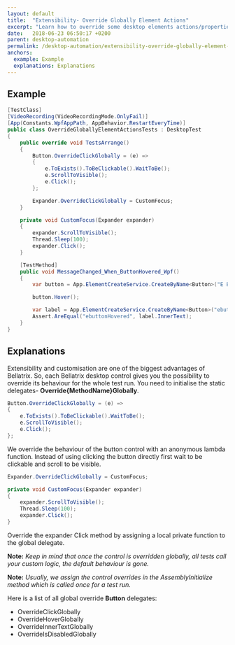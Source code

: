```yaml
---
layout: default
title:  "Extensibility- Override Globally Element Actions"
excerpt: "Learn how to override some desktop elements actions/properties for the whole tests execution."
date:   2018-06-23 06:50:17 +0200
parent: desktop-automation
permalink: /desktop-automation/extensibility-override-globally-element-actions/
anchors:
  example: Example
  explanations: Explanations
---
```

Example
-------
```csharp
[TestClass]
[VideoRecording(VideoRecordingMode.OnlyFail)]
[App(Constants.WpfAppPath, AppBehavior.RestartEveryTime)]
public class OverrideGloballyElementActionsTests : DesktopTest
{
    public override void TestsArrange()
    {
        Button.OverrideClickGlobally = (e) =>
        {
            e.ToExists().ToBeClickable().WaitToBe();
            e.ScrollToVisible();
            e.Click();
        };

        Expander.OverrideClickGlobally = CustomFocus;
    }

    private void CustomFocus(Expander expander)
    {
        expander.ScrollToVisible();
        Thread.Sleep(100);
        expander.Click();
    }

    [TestMethod]
    public void MessageChanged_When_ButtonHovered_Wpf()
    {
        var button = App.ElementCreateService.CreateByName<Button>("E Button");

        button.Hover();

        var label = App.ElementCreateService.CreateByName<Button>("ebuttonHovered");
        Assert.AreEqual("ebuttonHovered", label.InnerText);
    }
}
```

Explanations
------------
Extensibility and customisation are one of the biggest advantages of Bellatrix. So, each Bellatrix desktop control gives you the possibility to override its behaviour for the whole test run. You need to initialise the static delegates- **Override{MethodName}Globally**.
```csharp
Button.OverrideClickGlobally = (e) =>
{
    e.ToExists().ToBeClickable().WaitToBe();
    e.ScrollToVisible();
    e.Click();
};
```
We override the behaviour of the button control with an anonymous lambda function. Instead of using clicking the button directly first wait to be clickable and scroll to be visible.
```csharp
Expander.OverrideClickGlobally = CustomFocus;

private void CustomFocus(Expander expander)
{
    expander.ScrollToVisible();
    Thread.Sleep(100);
    expander.Click();
}
```
Override the expander Click method by assigning a local private function to the global delegate.

**Note:** *Keep in mind that once the control is overridden globally, all tests call your custom logic, the default behaviour is gone.*

**Note:** *Usually, we assign the control overrides in the AssemblyInitialize method which is called once for a test run.*

Here is a list of all global override **Button** delegates:
- OverrideClickGlobally
- OverrideHoverGlobally
- OverrideInnerTextGlobally
- OverrideIsDisabledGlobally